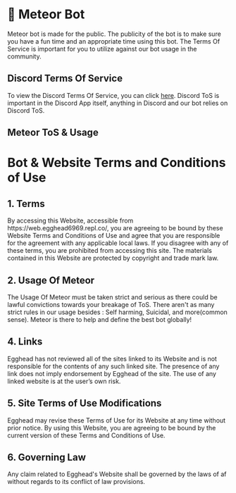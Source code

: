 # 🌠 Meteor Bot

Meteor bot is made for the public. The publicity of the bot is to make sure you have a fun time and an appropriate time using this bot. The Terms Of Service is important for you to utilize against our bot usage in the community.

## Discord Terms Of Service

To view the Discord Terms Of Service, you can click [here](https://discord.com/terms). Discord ToS is important in the Discord App itself, anything in Discord and our bot relies on Discord ToS.

## Meteor ToS & Usage

<h1>Bot & Website Terms and Conditions of Use</h1>

<h2>1. Terms</h2>

<p>By accessing this Website, accessible from https://web.egghead6969.repl.co/, you are agreeing to be bound by these Website Terms and Conditions of Use and agree that you are responsible for the agreement with any applicable local laws. If you disagree with any of these terms, you are prohibited from accessing this site. The materials contained in this Website are protected by copyright and trade mark law.</p>

<h2>2. Usage Of Meteor</h2>

<p>The Usage Of Meteor must be taken strict and serious as there could be lawful convictions towards your breakage of ToS. There aren't as many strict rules in our usage besides : Self harming, Suicidal, and more(common sense). Meteor is there to help and define the best bot globally!</p>

<h2>4. Links</h2>

<p>Egghead has not reviewed all of the sites linked to its Website and is not responsible for the contents of any such linked site. The presence of any link does not imply endorsement by Egghead of the site. The use of any linked website is at the user’s own risk.</p>

<h2>5. Site Terms of Use Modifications</h2>

<p>Egghead may revise these Terms of Use for its Website at any time without prior notice. By using this Website, you are agreeing to be bound by the current version of these Terms and Conditions of Use.</p>

<h2>6. Governing Law</h2>

<p>Any claim related to Egghead's Website shall be governed by the laws of af without regards to its conflict of law provisions.</p>
